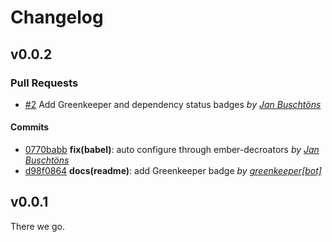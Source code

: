 Changelog
=========

## v0.0.2

### Pull Requests

- [#2](https://github.com/buschtoens/ember-light-table-cell-type-multi-value/pull/2)  Add Greenkeeper and dependency status badges  *by [Jan Buschtöns](https://github.com/buschtoens/greenkeeper)*

#### Commits

- [0770babb](https://github.com/buschtoens/ember-light-table-cell-type-multi-value/commit/0770babbc261c04dc67ac983c4517b5ba7e00ee1) **fix(babel)**: auto configure through ember-decroators *by [Jan Buschtöns](https://github.com/buschtoens)*
- [d98f0864](https://github.com/buschtoens/ember-light-table-cell-type-multi-value/commit/d98f0864e260544b71ddb07cf05a2a7a15a8770d) **docs(readme)**: add Greenkeeper badge *by [greenkeeper[bot]](https://github.com/greenkeeper[bot])*

## v0.0.1

There we go.
